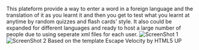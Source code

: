 This plateform provide a way to enter a word in a foreign language and the translation of it as you learnt it and then you get to test what you learnt at anytime by random quizzes and flash cards' style.
It also could be expanded for different languages and ready to host a large number of people due to using seperate xml files for each user.
![ScreenShot 1](https://i.imgur.com/FP8GHqql.png)
![ScreenShot 2](hhttps://i.imgur.com/4KGgMHHl.png)
Based on the template Escape Velocity by HTML5 UP
